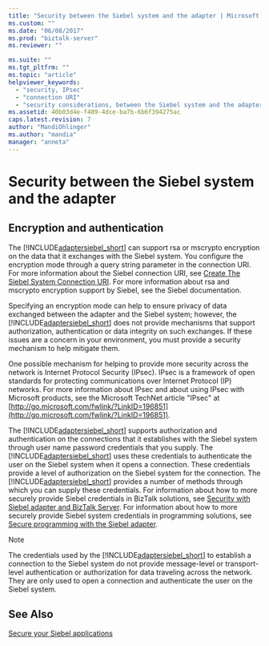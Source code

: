 ```yaml
---
title: "Security between the Siebel system and the adapter | Microsoft Docs"
ms.custom: ""
ms.date: "06/08/2017"
ms.prod: "biztalk-server"
ms.reviewer: ""

ms.suite: ""
ms.tgt_pltfrm: ""
ms.topic: "article"
helpviewer_keywords: 
  - "security, IPsec"
  - "connection URI"
  - "security considerations, between the Siebel system and the adapter"
ms.assetid: 40b03d4e-f489-4dce-ba7b-6b6f394275ac
caps.latest.revision: 7
author: "MandiOhlinger"
ms.author: "mandia"
manager: "anneta"
---
```

# Security between the Siebel system and the adapter
## Encryption and authentication
The [!INCLUDE[adaptersiebel_short](../../includes/adaptersiebel-short-md.md)] can support rsa or mscrypto encryption on the data that it exchanges with the Siebel system. You configure the encryption mode through a query string parameter in the connection URI. For more information about the Siebel connection URI, see [Create The Siebel System Connection URI](../../adapters-and-accelerators/adapter-siebel/create-the-siebel-system-connection-uri.md). For more information about rsa and mscrypto encryption support by Siebel, see the Siebel documentation.  
  
 Specifying an encryption mode can help to ensure privacy of data exchanged between the adapter and the Siebel system; however, the [!INCLUDE[adaptersiebel_short](../../includes/adaptersiebel-short-md.md)] does not provide mechanisms that support authorization, authentication or data integrity on such exchanges. If these issues are a concern in your environment, you must provide a security mechanism to help mitigate them.  
  
 One possible mechanism for helping to provide more security across the network is Internet Protocol Security (IPsec). IPsec is a framework of open standards for protecting communications over Internet Protocol (IP) networks. For more information about IPsec and about using IPsec with Microsoft products, see the Microsoft TechNet article "IPsec" at [http://go.microsoft.com/fwlink/?LinkID=196851](http://go.microsoft.com/fwlink/?LinkID=196851).  
  
 The [!INCLUDE[adaptersiebel_short](../../includes/adaptersiebel-short-md.md)] supports authorization and authentication on the connections that it establishes with the Siebel system through user name password credentials that you supply. The [!INCLUDE[adaptersiebel_short](../../includes/adaptersiebel-short-md.md)] uses these credentials to authenticate the user on the Siebel system when it opens a connection. These credentials provide a level of authorization on the Siebel system for the connection. The [!INCLUDE[adaptersiebel_short](../../includes/adaptersiebel-short-md.md)] provides a number of methods through which you can supply these credentials. For information about how to more securely provide Siebel credentials in BizTalk solutions, see [Security with Siebel adapter and BizTalk Server](../../adapters-and-accelerators/adapter-siebel/security-with-siebel-adapter-and-biztalk-server.md). For information about how to more securely provide Siebel system credentials in programming solutions, see [Secure programming with the Siebel adapter](../../adapters-and-accelerators/adapter-siebel/secure-programming-with-the-siebel-adapter.md).  
  
> [!NOTE]
>  The credentials used by the [!INCLUDE[adaptersiebel_short](../../includes/adaptersiebel-short-md.md)] to establish a connection to the Siebel system do not provide message-level or transport-level authentication or authorization for data traveling across the network. They are only used to open a connection and authenticate the user on the Siebel system.  
  
## See Also  
[Secure your Siebel applications](../../adapters-and-accelerators/adapter-siebel/secure-your-siebel-applications.md)